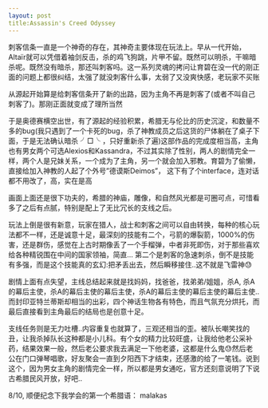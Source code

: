 ```yaml
---
layout: post
title:Assassin's Creed Odyssey
---
```

刺客信条一直是一个神奇的存在，其神奇主要体现在玩法上。早从一代开始，Altaïr就可以凭借着袖剑反击，杀的鸡飞狗跳，片甲不留。既然可以明杀，干嘛暗杀呢。既然没有暗杀，那还叫刺客吗。这一系列灵魂的拷问让育碧在没一代的刚正面的问题上都很纠结，太强了就没刺客什么事，太弱了又没爽快感，老玩家不买账

从源起开始算是给刺客信条开了新的出路，因为主角不再是刺客了(或者不叫自己刺客了)。那刚正面就变成了理所当然

于是奥德赛横空出世，有了源起的经验积累，希腊无与伦比的历史沉淀，和数量不多的bug(我只遇到了一个卡死的bug，杀了神教成员之后这货的尸体躺在了桌子下面，于是无法确认暗杀 ╯□╰ ，只好重新杀了遍)这部作品的完成度相当高，主角也有男女两个可选Alexios和Kassandra，不过其实除了性别，两人的剧情完全一样，两个人是兄妹关系，一个成为了主角，另一个就会加入邪教。育碧为了偷懒，直接给加入神教的人起了个外号”德谟斯Deimos”， 这下有了个interface，连对话都不用改了，高，实在是高

画面上面还是很下功夫的，希腊的神庙，雕像，和自然风光都是可圈可点，可惜看多了之后有点腻，特别是配上了无比冗长的支线之后。

玩法上倒是很有新意，玩家在猎人，战士和刺客之间可以自由转换，每种的核心玩法都不一样，还是诚意十足，最深刻的技能有二个，弓箭的爆裂箭，1000%的伤害，还是群伤，感觉在上古时期像丢了一个手榴弹，中者非死即伤，对于那些喜欢给各种精锐围在中间的国家领袖，简直...
第二个是刺客的急速刺杀，倒不是技能有多强，而是这个技能真的玄幻:把矛丢出去，然后瞬移接住..这不就是飞雷神😓

剧情上面有点失望，主线总结起来就是找妈妈，找爸爸，找弟弟/姐姐，杀A, 杀A的幕后主使，杀A的幕后主使的幕后主使，杀A的幕后主使的幕后主使的幕后主使.. 而封印亚特兰蒂斯却相当的出彩，四个神话生物各有特色，而且气氛充分烘托，而最后直接看到主角最后的结局也是创意十足。

支线任务则是无力吐槽..内容重复也就算了，三观还相当的歪。被队长嘲笑找的丑，让我杀掉队长这种都是小儿科。有个女的精力比较旺盛，让我给他老公采补药，结果效果一般，然后老公要求我去满足一下他老婆，这都是什么鬼😓然后老公在门口弹琴唱歌，好友聚会一直到夕阳西下才结束，还感激的给了一笔钱。说到这个，因为男女主角的剧情完全一样，所以都是男女通吃，官方还刻意说明了下说古希腊民风开放，好吧..

8/10, 顺便纪念下我学会的第一个希腊语： malakas
